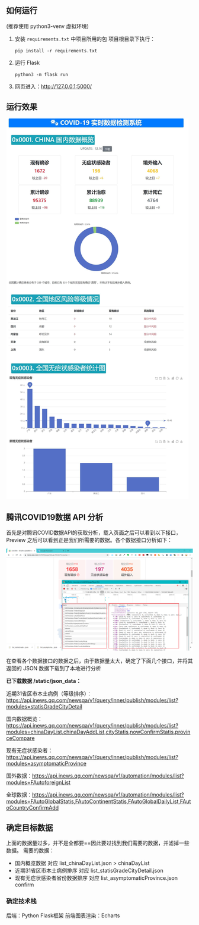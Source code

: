 ## 如何运行
(推荐使用 python3-venv 虚拟环境)
1. 安装 `requirements.txt` 中项目所用的包
项目根目录下执行：
    ```shell
    pip install -r requirements.txt
    ```
2. 运行 Flask
    ```shell
    python3 -m flask run
    ```
3. 网页进入：http://127.0.0.1:5000/ 
## 运行效果
![COVIDProject-overview_tinypng](./static/doc_images/COVIDProject-overview_tinypng.jpg)


## 腾讯COVID19数据 API 分析

首先是对腾讯COVID数据API的获取分析，载入页面之后可以看到以下接口，Preview 之后可以看到正是我们所需要的数据。各个数据接口分析如下：

![分析接口](./static/doc_images/01211242434.png)

在查看各个数据接口的数据之后，由于数据量太大，确定了下面几个接口，并将其返回的 JSON 数据下载到了本地进行分析

**已下载数据 /static/json_data：**

近期31省区市本土病例（等级排序）：https://api.inews.qq.com/newsqa/v1/query/inner/publish/modules/list?modules=statisGradeCityDetail

国内数据概览：https://api.inews.qq.com/newsqa/v1/query/inner/publish/modules/list?modules=chinaDayList,chinaDayAddList,cityStatis,nowConfirmStatis,provinceCompare

现有无症状感染者：https://api.inews.qq.com/newsqa/v1/query/inner/publish/modules/list?modules=asymptomaticProvince

国外数据：https://api.inews.qq.com/newsqa/v1/automation/modules/list?modules=FAutoforeignList

全球数据：https://api.inews.qq.com/newsqa/v1/automation/modules/list?modules=FAutoGlobalStatis,FAutoContinentStatis,FAutoGlobalDailyList,FAutoCountryConfirmAdd

## 确定目标数据

上面的数据量过多，并不是全都要==因此要过找到我们需要的数据，并滤掉一些数据。
需要的数据：
- 国内概览数据 对应 list_chinaDayList.json > chinaDayList 
- 近期31省区市本土病例排序 对应 list_statisGradeCityDetail.json
- 现有无症状感染者省份数据排序 对应 list_asymptomaticProvince.json confirm

### 确定技术栈
后端：Python Flask框架
前端图表渲染：Echarts

